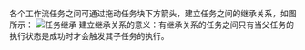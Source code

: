 各个工作流任务之间可通过拖动任务块下方箭头，建立任务之间的继承关系，如图所示：
![任务继承](https://i.imgur.com/FqyvCzp.png)
建立继承关系的意义：有继承关系的任务之间只有当父任务的执行状态是成功时才会触发其子任务的执行。